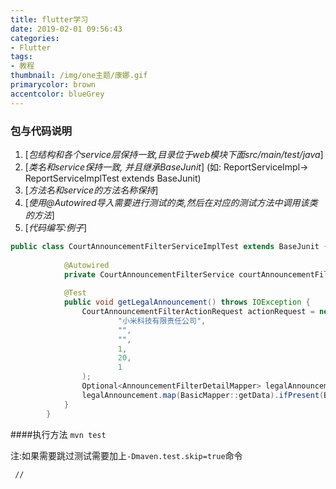 ```yaml
---
title: flutter学习
date: 2019-02-01 09:56:43
categories:
- Flutter
tags: 
- 教程
thumbnail: /img/one主题/康娜.gif
primarycolor: brown
accentcolor: blueGrey
---
```

    
### 包与代码说明
    
1. [*包结构和各个service层保持一致,目录位于web模块下面src/main/test/java*]
2. [*类名和service保持一致, 并且继承BaseJunit*]
(如: ReportServiceImpl-\> ReportServiceImplTest extends BaseJunit)
3. [*方法名和service的方法名称保持*]
4. [*使用@Autowired导入需要进行测试的类,然后在对应的测试方法中调用该类的方法*]
5. [*代码编写:例子*]

```java
public class CourtAnnouncementFilterServiceImplTest extends BaseJunit {
        
            @Autowired
            private CourtAnnouncementFilterService courtAnnouncementFilterService;
        
            @Test
            public void getLegalAnnouncement() throws IOException {
                CourtAnnouncementFilterActionRequest actionRequest = new CourtAnnouncementFilterActionRequest(
                        "小米科技有限责任公司",
                        "",
                        "",
                        1,
                        20,
                        1
                );
                Optional<AnnouncementFilterDetailMapper> legalAnnouncement = courtAnnouncementFilterService.getLegalAnnouncement(actionRequest);
                legalAnnouncement.map(BasicMapper::getData).ifPresent(BaseJunit::toJson);
            }
        }
```
####执行方法
`mvn test`

注:如果需要跳过测试需要加上`-Dmaven.test.skip=true`命令

     
     //